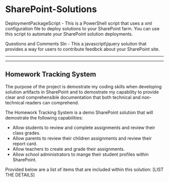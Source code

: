 SharePoint-Solutions
====================

DeploymentPackageScript - This is a PowerShell script that uses a xml configuration file to deploy solutions to your SharePoint farm. You can use this script to automate your SharePoint solution deployments.

Questions and Comments Sln - This a javascript\jquery soluiton that provides a way for users to contribute feedbck about your SharePoint site.
********************************************************************************************************************************
-------------------------
Homework Tracking System
-------------------------
The purpose of the project is demostrate my coding skills when developing solution artifacts in SharePoint and to demostrate my capability to provide clear and comprehensible documentation that both technical and non-technical readers can comprehend. 

The Homework Tracking System is a demo SharePoint solution that will demostrate the following capabilities:
- Allow students to review and complete assignments and review their class grades.
- Allow parents to review their children assignments and review their report card.
- Allow teachers to create and grade their assignments.
- Allow school administrators to mange their student profiles within SharePoint.

Provided below are a list of items that are included within this solution:
[LIST THE DETAILS]
